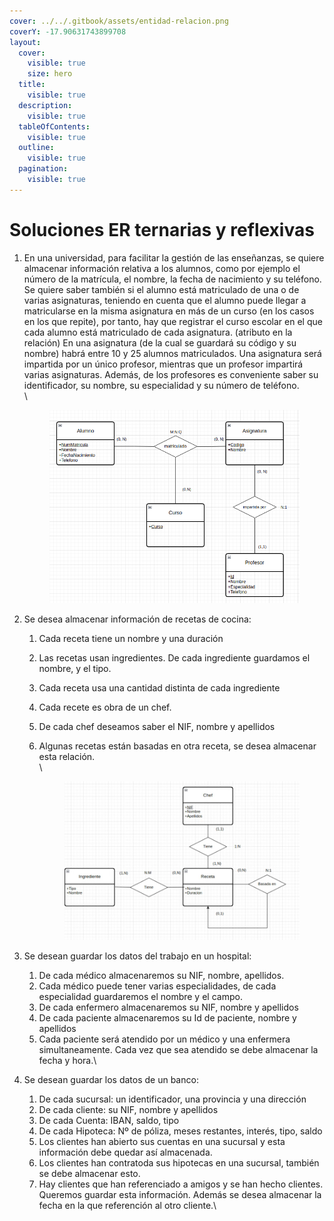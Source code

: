 ```yaml
---
cover: ../../.gitbook/assets/entidad-relacion.png
coverY: -17.90631743899708
layout:
  cover:
    visible: true
    size: hero
  title:
    visible: true
  description:
    visible: true
  tableOfContents:
    visible: true
  outline:
    visible: true
  pagination:
    visible: true
---
```


# Soluciones ER ternarias y reflexivas

1.  En una universidad, para facilitar la gestión de las enseñanzas, se quiere almacenar información relativa a los alumnos, como por ejemplo el número de la matrícula, el nombre, la fecha de nacimiento y su teléfono. Se quiere saber también si el alumno está matriculado de una o de varias asignaturas, teniendo en cuenta que el alumno puede llegar a matricularse en la misma asignatura en más de un curso (en los casos en los que repite), por tanto, hay que registrar el curso escolar en el que cada alumno está matriculado de cada asignatura. (atributo en la relación) En una asignatura (de la cual se guardará su código y su nombre) habrá entre 10 y 25 alumnos matriculados. Una asignatura será impartida por un único profesor, mientras que un profesor impartirá varias asignaturas. Además, de los profesores es conveniente saber su identificador, su nombre, su especialidad y su número de teléfono.\
    \


    <figure><img src="../../.gitbook/assets/image (153).png" alt=""><figcaption></figcaption></figure>
2. Se desea almacenar información de recetas de cocina:
   1. Cada receta tiene un nombre y una duración
   2. Las recetas usan ingredientes. De cada ingrediente guardamos el nombre, y el tipo.
   3. Cada receta usa una cantidad distinta de cada ingrediente
   4. Cada recete es obra de un chef.&#x20;
   5. De cada chef deseamos saber el NIF, nombre y apellidos
   6.  Algunas recetas están basadas en otra receta, se desea almacenar esta relación.\
       \


       <figure><img src="../../.gitbook/assets/image (154).png" alt=""><figcaption></figcaption></figure>
3. Se desean guardar los datos del trabajo en un hospital:
   1. De cada médico almacenaremos su NIF, nombre, apellidos.
   2. Cada médico puede tener varias especialidades, de cada especialidad guardaremos el nombre y el campo.
   3. De cada enfermero almacenaremos su NIF, nombre y apellidos
   4. De cada paciente almacenaremos su Id de paciente, nombre y apellidos
   5. Cada paciente será atendido por un médico y una enfermera simultaneamente. Cada vez que sea atendido se debe almacenar la fecha y hora.\

4.  Se desean guardar los datos de un banco:

    1. De cada sucursal: un identificador, una provincia y una dirección
    2. De cada cliente: su NIF, nombre y apellidos
    3. De cada Cuenta: IBAN, saldo, tipo
    4. De cada Hipoteca: Nº de póliza, meses restantes, interés, tipo, saldo
    5. Los clientes han abierto sus cuentas en una sucursal y esta información debe quedar así almacenada.
    6. Los clientes han contratoda sus hipotecas en una sucursal, también se debe almacenar esto.
    7. Hay clientes que han referenciado a amigos y se han hecho clientes. Queremos guardar esta información. Además se desea almacenar la fecha en la que referención al otro cliente.\


